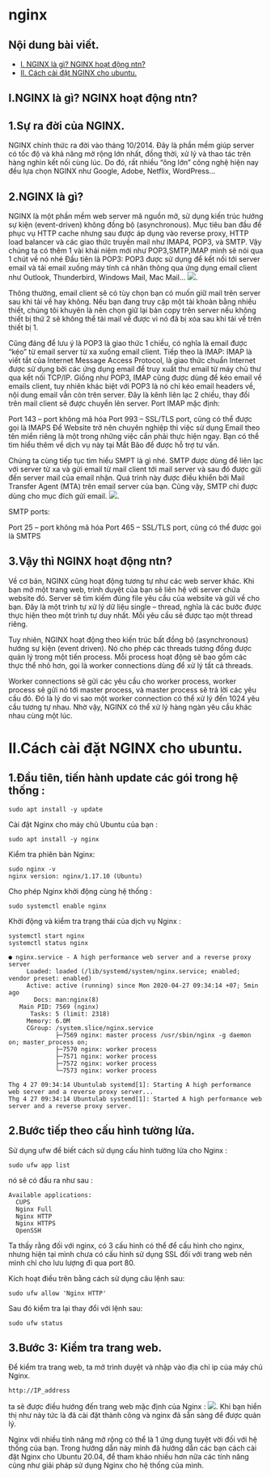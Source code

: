 # nginx
## Nội dung bài viết.
- [I. NGINX là gì? NGINX hoạt động ntn?](#1)
- [II. Cách cài đặt NGINX cho ubuntu.](#2)

## I.NGINX là gì? NGINX hoạt động ntn?<a name="1"></a>
## 1.Sự ra đời của NGINX.
NGINX chính thức ra đời vào tháng 10/2014. Đây là phần mềm giúp server có tốc độ và khả năng mở rộng lớn nhất, đồng thời, xử lý và thao tác trên hàng nghìn kết nối cùng lúc. Do đó, rất nhiều “ông lớn” công nghệ hiện nay đều lựa chọn NGINX như Google, Adobe, Netflix, WordPress…
## 2.NGINX là gì?
NGINX là một phần mềm web server mã nguồn mở, sử dụng kiến trúc hướng sự kiện (event-driven) không đồng bộ (asynchronous). Mục tiêu ban đầu để phục vụ HTTP cache nhưng sau được áp dụng vào reverse proxy, HTTP load balancer và các giao thức truyền mail như IMAP4, POP3, và SMTP.
Vậy chúng ta có thêm 1 vài khái niệm mới như POP3,SMTP,IMAP mình sẽ nói qua 1 chút về nó nhé 
Đầu tiên là POP3:
POP3 được sử dụng để kết nối tới server email và tải email xuống máy tính cá nhân thông qua ứng dụng email client như Outlook, Thunderbird, Windows Mail, Mac Mail…
<img src="https://wikimatbao.azureedge.net/wp-content/uploads/2019/07/pop3-l%C3%A0-g%C3%AC.png">.


Thông  thường, email client sẽ có tùy chọn bạn có muốn giữ mail trên server sau khi tải về hay không. Nếu bạn đang truy cập một tài khoản bằng nhiều thiết, chúng tôi khuyên là nên chọn giữ lại bản copy trên server nếu không thiết bị thứ 2 sẽ không thể tải mail về được vì nó đã bị xóa sau khi tải về trên thiết bị 1.

Cũng đáng để lưu ý là POP3 là giao thức 1 chiều, có nghĩa là email được “kéo” từ email server từ xa xuống email client.
Tiếp theo là IMAP:
IMAP là viết tắt của Internet Message Access Protocol, là giao thức chuẩn Internet được sử dụng bởi các ứng dụng email để truy xuất thư email từ máy chủ thư qua kết nối TCP/IP.
Giống như POP3, IMAP cũng  được dùng để kéo email về emails client, tuy nhiên khác biệt với POP3 là nó chỉ kéo email headers về, nội dung email vẫn còn trên server. Đây là kênh liên lạc 2 chiều, thay đổi trên mail client sẽ được chuyển lên server.
Port IMAP mặc định:

Port 143 – port không mã hóa
Port 993 – SSL/TLS port, cũng có thể được gọi là IMAPS
Để Website trở nên chuyên nghiệp thì việc sử dụng Email theo tên miền riêng là một trong những việc cần phải thực hiện ngay. Bạn có thể tìm hiểu thêm về dịch vụ này tại Mắt Bão để được hỗ trợ tư vấn.

Chúng ta cùng tiếp tục tìm hiểu SMPT là gì nhé.
SMTP được dùng để liên lạc với server từ xa và gửi email từ mail client tới mail server và sau đó được gửi đến server mail của email nhận. Quá trình này được điều khiển bởi Mail Transfer Agent (MTA) trên email server của bạn. Cũng vậy, SMTP chỉ được dùng cho mục đích gửi email.
<img src="https://wikimatbao.azureedge.net/wp-content/uploads/2019/07/smtp-la-gi.png">.

SMTP ports:

Port 25 – port không mã hóa
Port 465 – SSL/TLS port, cũng có thể được gọi là SMTPS
## 3.Vậy thì NGINX hoạt động ntn?
Về cơ bản, NGINX cũng hoạt động tương tự như các web server khác. Khi bạn mở một trang web, trình duyệt của bạn sẽ liên hệ với server chứa website đó. Server sẽ tìm kiếm đúng file yêu cầu của website và gửi về cho bạn. Đây là một trình tự xử lý dữ liệu single – thread, nghĩa là các bước được thực hiện theo một trình tự duy nhất. Mỗi yêu cầu sẽ được tạo một thread riêng.

Tuy nhiên, NGINX hoạt động theo kiến trúc bất đồng bộ (asynchronous) hướng sự kiện (event driven). Nó cho phép các threads tương đồng được quản lý trong một tiến process. Mỗi process hoạt động sẽ bao gồm các thực thể nhỏ hơn, gọi là worker connections dùng để xử lý tất cả threads.

Worker connections sẽ gửi các yêu cầu cho worker process, worker process sẽ gửi nó tới master process, và master process sẽ trả lời các yêu cầu đó. Đó là lý do vì sao một worker connection có thể xử lý đến 1024 yêu cầu tương tự nhau. Nhờ vậy, NGINX có thể xử lý hàng ngàn yêu cầu khác nhau cùng một lúc.
# II.Cách cài đặt NGINX cho ubuntu.<a name="2"></a>
## 1.Đầu tiên, tiến hành update các gói trong hệ thống :
```
sudo apt install -y update
```
Cài đặt Nginx cho máy chủ Ubuntu của bạn :

```
sudo apt install -y nginx
```
Kiểm tra phiên bản Nginx:
```
sudo nginx -v
nginx version: nginx/1.17.10 (Ubuntu)
```
Cho phép Nginx khởi động cùng hệ thống :
```
sudo systemctl enable nginx
```
Khởi động và kiểm tra trạng thái của dịch vụ Nginx :

```
systemctl start nginx 
systemctl status nginx
```
```
● nginx.service - A high performance web server and a reverse proxy server
     Loaded: loaded (/lib/systemd/system/nginx.service; enabled; vendor preset: enabled)
     Active: active (running) since Mon 2020-04-27 09:34:14 +07; 5min ago
       Docs: man:nginx(8)
   Main PID: 7569 (nginx)
      Tasks: 5 (limit: 2318)
     Memory: 6.0M
     CGroup: /system.slice/nginx.service
             ├─7569 nginx: master process /usr/sbin/nginx -g daemon on; master_process on;
             ├─7570 nginx: worker process
             ├─7571 nginx: worker process
             ├─7572 nginx: worker process
             └─7573 nginx: worker process

Thg 4 27 09:34:14 Ubuntulab systemd[1]: Starting A high performance web server and a reverse proxy server...
Thg 4 27 09:34:14 Ubuntulab systemd[1]: Started A high performance web server and a reverse proxy server.
```
## 2.Bước tiếp theo cấu hình tường lửa.
Sử dụng ufw để biết cách sử dụng cấu hình tường lửa cho Nginx :
```
sudo ufw app list 
```
nó sẽ có đầu ra như sau :
```
Available applications:
  CUPS
  Nginx Full
  Nginx HTTP
  Nginx HTTPS
  OpenSSH
```
Ta thấy rằng đối với nginx, có 3 cấu hình có thể để cấu hình cho nginx, nhưng hiện tại mình chưa có cấu hình sử dụng SSL đối với trang web nên mình chỉ cho lưu lượng đi qua port 80.

Kích hoạt điều trên bằng cách sử dụng câu lệnh sau:
```
sudo ufw allow 'Nginx HTTP'
```
Sau đó kiểm tra lại thay đổi với lệnh sau:
```
sudo ufw status
```
## 3.Bước 3: Kiểm tra trang web.
Để kiểm tra trang web, ta mở trình duyệt và nhập vào địa chỉ ip của máy chủ Nginx.
```
http://IP_address 
```
ta sẽ được điều hướng đến trang web mặc định của Nginx :
<img src="https://news.cloud365.vn/wp-content/uploads/2020/04/image-116.png">.
Khi bạn hiển thị như này tức là đã cài đặt thành công và nginx đã sẵn sàng để được quản lý.

Nginx với nhiều tính năng mở rộng có thể là 1 ứng dụng tuyệt vời đối với hệ thống của bạn. Trong hướng dẫn này mình đã hướng dẫn các bạn cách cài đặt Nginx cho Ubuntu 20.04, để tham khảo nhiều hơn nữa các tính năng cũng như giải pháp sử dụng Nginx cho hệ thống của mình.
